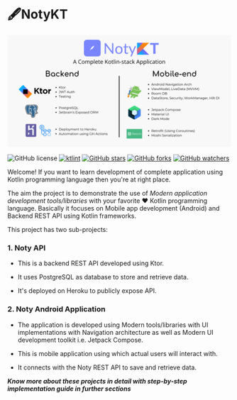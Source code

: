 # 🖋️NotyKT

![SocialPreview](https://raw.githubusercontent.com/PatilShreyas/NotyKT/master/art/GitHubPreview.png)

![GitHub license](https://img.shields.io/badge/License-Apache%202.0-blue.svg)
[![ktlint](https://img.shields.io/badge/code%20style-%E2%9D%A4-FF4081.svg)](https://ktlint.github.io/)
[![GitHub stars](https://img.shields.io/github/stars/PatilShreyas/NotyKT?style=social)](https://github.com/PatilShreyas/NotyKT/stargazers)
[![GitHub forks](https://img.shields.io/github/forks/PatilShreyas/NotyKT?style=social)](https://github.com/PatilShreyas/NotyKT/network/members)
[![GitHub watchers](https://img.shields.io/github/watchers/PatilShreyas/NotyKT?style=social)](https://github.com/PatilShreyas/NotyKT/watchers)

Welcome! If you want to learn development of complete application using Kotlin programming language then you're at right place.

The aim the project is to demonstrate the use of _Modern application development tools/libraries_ with your favorite ❤️ Kotlin programming language. Basically it focuses on Mobile app development (Android) and Backend REST API using Kotlin frameworks.

This project has two sub-projects:

### 1. Noty API

- This is a backend REST API developed using Ktor.

- It uses PostgreSQL as database to store and retrieve data.

- It's deployed on Heroku to publicly expose API.

### 2. Noty Android Application

- The application is developed using Modern tools/libraries with UI implementations with Navigation architecture as well as Modern UI development toolkit i.e. Jetpack Compose.

- This is mobile application using which actual users will interact with.

- It connects with the Noty REST API to save and retrieve data.


_**Know more about these projects in detail with step-by-step implementation guide in further sections**_
